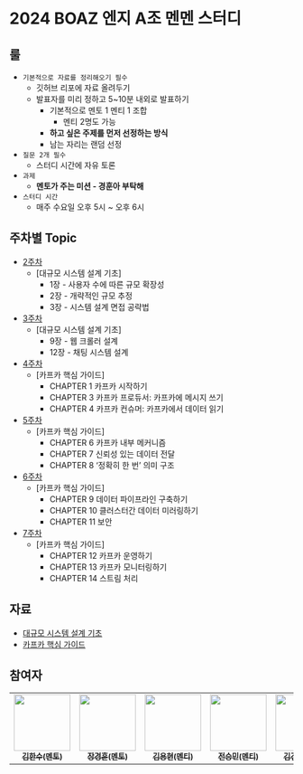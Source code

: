 # 2024 BOAZ 엔지 A조 멘멘 스터디

## 룰

- `기본적으로 자료를 정리해오기 필수`
  - 깃허브 리포에 자료 올려두기
  - 발표자를 미리 정하고 5~10분 내외로 발표하기
    - 기본적으로 멘토 1 멘티 1 조합
      - 멘티 2명도 가능
    - **하고 싶은 주제를 먼저 선정하는 방식**
    - 남는 자리는 랜덤 선정
- `질문 2개 필수`
  - 스터디 시간에 자유 토론
- `과제`
  - **멘토가 주는 미션 - 경훈아 부탁해**
- `스터디 시간`
  - 매주 수요일 오후 5시 ~ 오후 6시

## 주차별 Topic

- [2주차](https://github.com/BOAZ-bigdata/24-2_MMStudy_Engineering_A/tree/main/2%EC%A3%BC%EC%B0%A8)
  - [대규모 시스템 설계 기초]
    - 1장 - 사용자 수에 따른 규모 확장성
    - 2장 - 개략적인 규모 추정
    - 3장 - 시스템 설계 면접 공략법
- [3주차](https://github.com/BOAZ-bigdata/24-2_MMStudy_Engineering_A/tree/main/3%EC%A3%BC%EC%B0%A8)
  - [대규모 시스템 설계 기초]
    - 9장 - 웹 크롤러 설계
    - 12장 - 채팅 시스템 설계
- [4주차](https://github.com/BOAZ-bigdata/24-2_MMStudy_Engineering_A/tree/main/4%EC%A3%BC%EC%B0%A8)
  - [카프카 핵심 가이드]
    - CHAPTER 1 카프카 시작하기
    - CHAPTER 3 카프카 프로듀서: 카프카에 메시지 쓰기
    - CHAPTER 4 카프카 컨슈머: 카프카에서 데이터 읽기
- [5주차](https://github.com/BOAZ-bigdata/24-2_MMStudy_Engineering_A/tree/main/5%EC%A3%BC%EC%B0%A8)
  - [카프카 핵심 가이드]
    - CHAPTER 6 카프카 내부 메커니즘
    - CHAPTER 7 신뢰성 있는 데이터 전달
    - CHAPTER 8 ‘정확히 한 번’ 의미 구조
- [6주차](https://github.com/BOAZ-bigdata/24-2_MMStudy_Engineering_A/tree/main/6%EC%A3%BC%EC%B0%A8)
  - [카프카 핵심 가이드]
    - CHAPTER 9 데이터 파이프라인 구축하기
    - CHAPTER 10 클러스터간 데이터 미러링하기
    - CHAPTER 11 보안
- [7주차](https://github.com/BOAZ-bigdata/24-2_MMStudy_Engineering_A/tree/main/7%EC%A3%BC%EC%B0%A8)
  - [카프카 핵심 가이드]
    - CHAPTER 12 카프카 운영하기
    - CHAPTER 13 카프카 모니터링하기
    - CHAPTER 14 스트림 처리

## 자료

- [대규모 시스템 설계 기초](https://m.yes24.com/Goods/Detail/102819435)
- [카프카 핵심 가이드](https://m.yes24.com/Goods/Detail/118397432)

## 참여자

<table>
  <tr>
    <td align="center">
      <a href="https://github.com/mokhs00">
        <img src="https://avatars.githubusercontent.com/u/72328687?v=4" width="100px;" alt=""/>
        <br />
        <sub>
          <b>김한수(멘토)</b>
        </sub>
      </a>
    </td>
    <td align="center">
      <a href="https://github.com/kyounghunJang">
        <img src="https://avatars.githubusercontent.com/u/77001421?v=4" width="100px;" alt=""/>
        <br />
        <sub>
          <b>장경훈(멘토)</b>
        </sub>
      </a>
    </td>
    <td align="center">
      <a href="https://github.com/whereami2048">
        <img src="https://avatars.githubusercontent.com/u/104913654?s=400&u=7a8be4e17a415f325add4d9f5f8ad92a71dc4e2c&v=4" width="100px;" alt=""/>
        <br />
        <sub>
          <b>김용현(멘티)</b>
        </sub>
      </a>
    </td>
    <td align="center">
      <a href="https://github.com/miining">
        <img src="https://avatars.githubusercontent.com/u/97791413?v=4" width="100px" alt =""/>
        <br />
        <sub>
          <b>전승민(멘티)</b>
        </sub>
      </a>
    </td>
    <td align="center">
      <a href="https://github.com/g-hyeong">
        <img src="https://avatars.githubusercontent.com/u/60197194?v=4" width="100px" alt =""/>
        <br />
        <sub>
          <b>김건형(멘티)</b>
        </sub>
      </a>
    </td>
  </tr>
</table>
